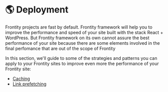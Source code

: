 # 🌎 Deployment

Frontity projects are fast by default. Frontity framework will help you to improve the performance and speed of your site built with the stack React + WordPress. But Frontity framework on its own cannot assure the best performance of your site because there are some elements involved in the final perfomance that are out of the scope of Frontity

In this section, we'll guide to some of the strategies and patterns you can apply to your Frontity sites to improve even more the performance of your Frontity site:

* [Caching](caching.md)
* [Link prefetching](link-prefetching.md)


